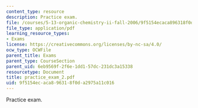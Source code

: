 ```yaml
---
content_type: resource
description: Practice exam.
file: /courses/5-13-organic-chemistry-ii-fall-2006/9f5154ecaca896318f0da2975a11c016_practice_exam_2.pdf
file_type: application/pdf
learning_resource_types:
- Exams
license: https://creativecommons.org/licenses/by-nc-sa/4.0/
ocw_type: OCWFile
parent_title: Exams
parent_type: CourseSection
parent_uid: 6eb9569f-2f6e-1dd1-57dc-231dc3a15338
resourcetype: Document
title: practice_exam_2.pdf
uid: 9f5154ec-aca8-9631-8f0d-a2975a11c016
---
```

Practice exam.